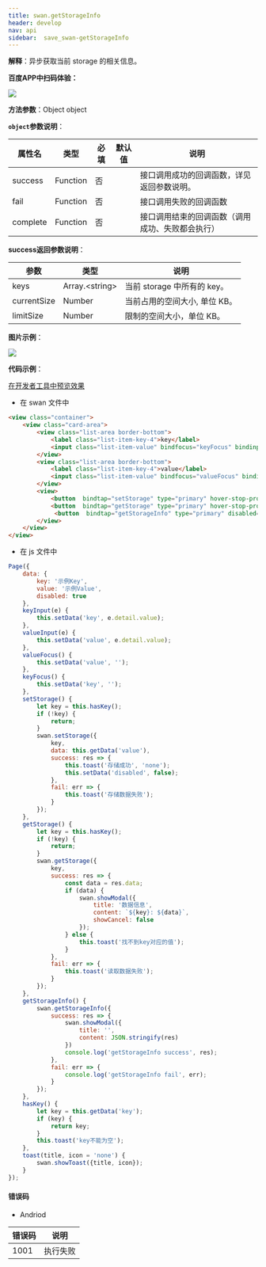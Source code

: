 ```yaml
---
title: swan.getStorageInfo
header: develop
nav: api
sidebar:  save_swan-getStorageInfo
---
```



 


**解释**：异步获取当前 storage 的相关信息。

**百度APP中扫码体验：**

<img src="https://b.bdstatic.com/miniapp/assets/images/doc_demo/fragment_getStorageInfo.png"  class="demo-qrcode-image" />

**方法参数**：Object object

**`object`参数说明**：

|属性名 |类型  |必填 | 默认值 |说明|
|---- | ---- | ---- | ----|----|
|success |Function |   否  | | 接口调用成功的回调函数，详见返回参数说明。|
|fail  |  Function  |  否  | | 接口调用失败的回调函数|
|complete |   Function |   否 | |   接口调用结束的回调函数（调用成功、失败都会执行）|


**success返回参数说明**：

|参数 | 类型 | 说明|
|---- | ---- | ---- |
|keys  |  Array.&lt;string&gt; |   当前 storage 中所有的 key。|
|currentSize | Number | 当前占用的空间大小, 单位 KB。|
|limitSize |  Number |  限制的空间大小，单位 KB。|  



**图片示例**：

<div class="m-doc-custom-examples">
    <div class="m-doc-custom-examples-correct">
        <img src="https://b.bdstatic.com/miniapp/images/getStorageInfo.gif">
    </div>
    <div class="m-doc-custom-examples-correct">
        <img src=" ">
    </div>
    <div class="m-doc-custom-examples-correct">
        <img src=" ">
    </div>     
</div>

**代码示例**：

<a href="swanide://fragment/eec686606577d1cd002b300acd3e88681573633461847" title="在开发者工具中预览效果" target="_self">在开发者工具中预览效果</a>

* 在 swan 文件中

```html
<view class="container">
    <view class="card-area">
        <view class="list-area border-bottom">
            <label class="list-item-key-4">key</label>
            <input class="list-item-value" bindfocus="keyFocus" bindinput="keyInput" type="text" value="{{key}}" placeholder="请输入key"/>
        </view>
        <view class="list-area border-bottom">
            <label class="list-item-key-4">value</label>
            <input class="list-item-value" bindfocus="valueFocus" bindinput="valueInput" type="text" value="{{value}}" placeholder="请输入value"/>
        </view>
        <view>
            <button  bindtap="setStorage" type="primary" hover-stop-propagation="true">存储数据</button>
            <button  bindtap="getStorage" type="primary" hover-stop-propagation="true" disabled="{{disabled}}">读取数据</button>
             <button  bindtap="getStorageInfo" type="primary" disabled="{{disabled}}">获取存储数据信息</button>
        </view>
    </view>
</view>
```

* 在 js 文件中

```js
Page({
    data: {
        key: '示例Key',
        value: '示例Value',
        disabled: true
    },
    keyInput(e) {
        this.setData('key', e.detail.value);
    },
    valueInput(e) {
        this.setData('value', e.detail.value);
    },
    valueFocus() {
        this.setData('value', '');
    },
    keyFocus() {
        this.setData('key', '');
    },
    setStorage() {
        let key = this.hasKey();
        if (!key) {
            return;
        }
        swan.setStorage({
            key,
            data: this.getData('value'),
            success: res => {
                this.toast('存储成功', 'none');
                this.setData('disabled', false);
            },
            fail: err => {
                this.toast('存储数据失败');
            }
        });
    },
    getStorage() {
        let key = this.hasKey();
        if (!key) {
            return;
        }
        swan.getStorage({
            key,
            success: res => {
                const data = res.data;
                if (data) {
                    swan.showModal({
                        title: '数据信息',
                        content: `${key}: ${data}`,
                        showCancel: false
                    });
                } else {
                    this.toast('找不到key对应的值');
                }
            },
            fail: err => {
                this.toast('读取数据失败');
            }
        });
    },
    getStorageInfo() {
        swan.getStorageInfo({
            success: res => {
                swan.showModal({
                    title: '',
                    content: JSON.stringify(res) 
                })
                console.log('getStorageInfo success', res);
            },
            fail: err => {
                console.log('getStorageInfo fail', err);
            }
        });
    },
    hasKey() {
        let key = this.getData('key');
        if (key) {
            return key;
        }
        this.toast('key不能为空');
    },
    toast(title, icon = 'none') {
        swan.showToast({title, icon});
    }
});
```



#### 错误码
* Andriod

|错误码|说明|
|--|--|
|1001|执行失败    |
 

